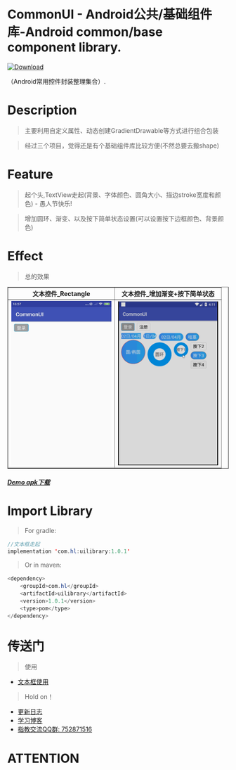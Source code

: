 # CommonUI - Android公共/基础组件库-Android common/base component library. 
[ ![Download](https://api.bintray.com/packages/resetmyself/holdon/commonui/images/download.svg?version=1.0.0) ](https://bintray.com/resetmyself/holdon/commonui/1.0.0/link) 

（Android常用控件封装整理集合）.  
# Description
>主要利用自定义属性、动态创建GradientDrawable等方式进行组合包装  

>经过三个项目，觉得还是有个基础组件库比较方便(不然总要去搬shape)  

# Feature  

>起个头,TextView走起(背景、字体颜色、圆角大小、描边stroke宽度和颜色) - 愚人节快乐!  

>增加圆环、渐变、以及按下简单状态设置(可以设置按下边框颜色、背景颜色)  

# Effect  
>总的效果 
  
<table border="1">
  <tr>
    <th>文本控件_Rectangle</th>
    <th>文本控件_增加渐变+按下简单状态</th>
  </tr>
  <tr>
    <td><img src="https://github.com/FanChael/CommonUI/blob/master/doc/2019.04.01_stextview_rectangle.jpg" width="228" height="374" alt="文本控件_Rectangle"/></td>
    <td><img src="https://github.com/FanChael/CommonUI/blob/master/doc/2019.04.02_stextview_alla.gif" width="228" height="374" alt="文本控件_增加渐变+按下简单状态"/></td>
  </tr>
</table> 

##### [Demo apk下载](https://github.com/FanChael/CommonUI/blob/master/doc/commonui.apk)

# Import Library  
>For gradle:  
```Java
//文本框走起
implementation 'com.hl:uilibrary:1.0.1'
```
>Or in maven:  
```Java
<dependency>
    <groupId>com.hl</groupId>
    <artifactId>uilibrary</artifactId>
    <version>1.0.1</version>
    <type>pom</type>
</dependency>
```
# 传送门  
> 使用
* [文本框使用](https://github.com/FanChael/CommonUI/blob/master/doc/library/stextview_guid.md)

> Hold on！
* [更新日志](https://github.com/FanChael/CommonUI/blob/master/doc/library/update_guid.md)
* [学习博客](https://github.com/FanChael/CommonUI/blob/master/doc/library/study_guid.md)
* [指教交流QQ群: 752871516](https://github.com/FanChael/CommonUI#传送门)

# ATTENTION 
